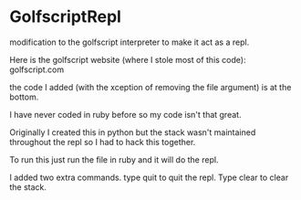 # GolfscriptRepl
modification to the golfscript interpreter to make it act as a repl.                      

Here is the golfscript website (where I stole most of this code): golfscript.com                                 

the code I added (with the xception of removing the file argument) is at the bottom.                 

I have never coded in ruby before so my code isn't that great.                       

Originally I created this in python but the stack wasn't maintained throughout the repl so I had to hack this together.                 

To run this just run the file in ruby and it will do the repl.                

I added two extra commands. type quit to quit the repl. Type clear to clear the stack.
